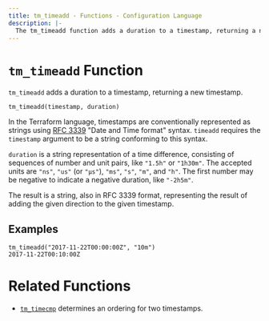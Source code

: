 ```yaml
---
title: tm_timeadd - Functions - Configuration Language
description: |-
  The tm_timeadd function adds a duration to a timestamp, returning a new timestamp.
---
```


# `tm_timeadd` Function

`tm_timeadd` adds a duration to a timestamp, returning a new timestamp.

```hcl
tm_timeadd(timestamp, duration)
```

In the Terraform language, timestamps are conventionally represented as
strings using [RFC 3339](https://tools.ietf.org/html/rfc3339)
"Date and Time format" syntax. `timeadd` requires the `timestamp` argument
to be a string conforming to this syntax.

`duration` is a string representation of a time difference, consisting of
sequences of number and unit pairs, like `"1.5h"` or `"1h30m"`. The accepted
units are `"ns"`, `"us"` (or `"µs"`), `"ms"`, `"s"`, `"m"`, and `"h"`. The first
number may be negative to indicate a negative duration, like `"-2h5m"`.

The result is a string, also in RFC 3339 format, representing the result
of adding the given direction to the given timestamp.

## Examples

```
tm_timeadd("2017-11-22T00:00:00Z", "10m")
2017-11-22T00:10:00Z
```

# Related Functions

* [`tm_timecmp`](./tm_timecmp.md) determines an ordering for two timestamps.
